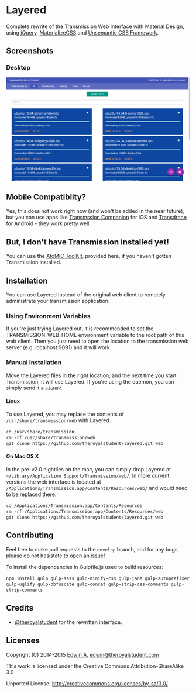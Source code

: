 # Layered
Complete rewrite of the Transmission Web Interface with Material Design,
using [jQuery](https://jquery.com), [MaterializeCSS](http://materializecss.com/) and [Unsemantic CSS Framework](http://unsemantic.com/).

## Screenshots
### Desktop
![Screenshot Desktop](screenshot-desktop.png)

## Mobile Compatiblity?
Yes, this does not work right now (and won't be added in the near future), but you can use apps like [Transmssion Companion](https://itunes.apple.com/us/app/transmission-companion-p2p/id969493767) for iOS and [Transdrone](https://play.google.com/store/apps/details?id=org.transdroid.lite) for Android - they work pretty well.

## But, I don't have Transmission installed yet!
You can use the [AtoMiC ToolKit](https://github.com/htpcBeginner/AtoMiC-ToolKit), provided here, if you haven't gotten Transmission installed.

## Installation
You can use Layered instead of the original web client to remotely administrate your transmission application.

### Using Environment Variables
If you're just trying Layered out, it is recommended to set the TRANSMISSION_WEB_HOME environment variable to the root path of this web client. Then you just need to open the location to the transmission web server (e.g. localhost:9091) and it will work.

### Manual Installation
Move the Layered files in the right location, and the next time you start Transmission, it will use Layered. If you're using the daemon, you can simply send it a `SIGHUP`.

#### Linux
To use Layered, you may replace the contents of `/usr/share/transmission/web` with Layered.

```
cd /usr/share/transmission
rm -rf /usr/share/transmission/web
git clone https://github.com/theroyalstudent/layered.git web
```

#### On Mac OS X
In the pre-v2.0 nightlies on the mac, you can simply drop Layered at `~/Library/Application Support/Transmission/web/`. In more current versions the web interface is located at `/Applications/Transmission.app/Contents/Resources/web/` and would need to be replaced there.

```
cd /Applications/Transmission.app/Contents/Resources
rm -rf /Applications/Transmission.app/Contents/Resources/web
git clone https://github.com/theroyalstudent/layered.git web
```

## Contributing
Feel free to make pull requests to the `develop` branch, and for any bugs, please do not hesistate to open an issue!

To install the dependencies in Gulpfile.js used to build resources:

```
npm install gulp gulp-sass gulp-minify-css gulp-jade gulp-autoprefixer gulp-uglify gulp-obfuscate gulp-concat gulp-strip-css-comments gulp-strip-comments 
```

## Credits
* [@theroyalstudent](https://github.com/theroyalstudent) for the rewritten interface.

## Licenses

Copyright (C) 2014-2015 [Edwin A.](https://theroyalstudent.com) <edwin@theroyalstudent.com>

This work is licensed under the Creative Commons Attribution-ShareAlike 3.0

Unported License: http://creativecommons.org/licenses/by-sa/3.0/